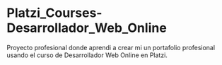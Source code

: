# Platzi_Courses-Desarrollador_Web_Online
Proyecto profesional donde aprendi a crear mi un portafolio profesional usando el curso de Desarrollador Web Online en Platzi.
